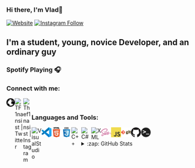 ### Hi there, I'm Vlad👋

[![Website](https://img.shields.io/website?label=TheF1nansist.com&style=for-the-badge&url=https%3A%2F%2Fcodestackr.com)][website]
[![Instagram Follow](https://img.shields.io/twitter/follow/Thef1nansist?color=1DA1F2&logo=twitter&style=for-the-badge)](https://www.instagram.com/thef1nansist/)

## I'm a student, young, novice Developer, and an ordinary guy

### Spotify Playing 🎧



### Connect with me:

[<img align="left" alt="TheF1nansist.com" width="22px" src="https://raw.githubusercontent.com/iconic/open-iconic/master/svg/globe.svg" />][website]
[<img align="left" alt="TF1nansist | Twitter" width="22px" src="https://cdn.jsdelivr.net/npm/simple-icons@v3/icons/twitter.svg" />][twitter]
[<img align="left" alt="Thef1nansist | Instagram" width="22px" src="https://cdn.jsdelivr.net/npm/simple-icons@v3/icons/instagram.svg" />][instagram]

<br />

### Languages and Tools:

<img align="left" alt="VisualStudio" width="26px" src="https://img.icons8.com/color/452/visual-studio.png" />
<img align="left" alt="Visual Studio Code" width="26px" src="https://raw.githubusercontent.com/github/explore/80688e429a7d4ef2fca1e82350fe8e3517d3494d/topics/visual-studio-code/visual-studio-code.png" />
<img align="left" alt="HTML5" width="26px" src="https://raw.githubusercontent.com/github/explore/80688e429a7d4ef2fca1e82350fe8e3517d3494d/topics/html/html.png" />
<img align="left" alt="CSS3" width="26px" src="https://raw.githubusercontent.com/github/explore/80688e429a7d4ef2fca1e82350fe8e3517d3494d/topics/css/css.png" />
<img align="left" alt="C++" width="26px" src="https://upload.wikimedia.org/wikipedia/commons/thumb/1/18/ISO_C%2B%2B_Logo.svg/1200px-ISO_C%2B%2B_Logo.svg.png" />
<img align="left" alt="C#" width="26px" src="https://upload.wikimedia.org/wikipedia/commons/thumb/8/82/C_Sharp_logo.png/715px-C_Sharp_logo.png" />
<img align="left" alt="XML" width="26px" src="https://png.pngtree.com/element_our/png_detail/20181227/xml-vector-icon-png_287418.jpg" />
<img align="left" alt="Sass" width="26px" src="https://raw.githubusercontent.com/github/explore/80688e429a7d4ef2fca1e82350fe8e3517d3494d/topics/sass/sass.png" />
<img align="left" alt="JavaScript" width="26px" src="https://raw.githubusercontent.com/github/explore/80688e429a7d4ef2fca1e82350fe8e3517d3494d/topics/javascript/javascript.png" />
<img align="left" alt="Git" width="26px" src="https://raw.githubusercontent.com/github/explore/80688e429a7d4ef2fca1e82350fe8e3517d3494d/topics/git/git.png" />
<img align="left" alt="GitHub" width="26px" src="https://raw.githubusercontent.com/github/explore/78df643247d429f6cc873026c0622819ad797942/topics/github/github.png" />
<img align="left" alt="Terminal" width="26px" src="https://raw.githubusercontent.com/github/explore/80688e429a7d4ef2fca1e82350fe8e3517d3494d/topics/terminal/terminal.png" />

<br />
<br />

<details>
  <summary>:zap: GitHub Stats</summary>


</details>

[website]: https://vk.com/thef1nansist
[instagram]: https://instagram.com/Thef1nansist
[twitter]: https://twitter.com/TF1nansist


